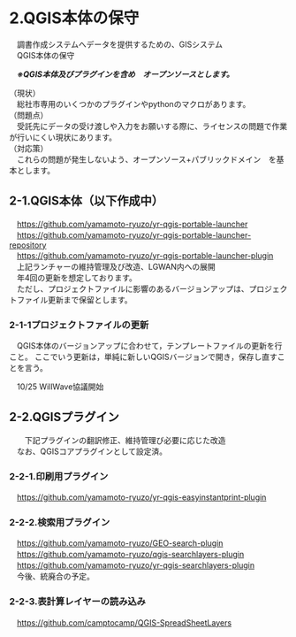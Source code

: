 # 2.QGIS本体の保守 
　調書作成システムへデータを提供するための、GISシステム  
　QGIS本体の保守 

　***※QGIS本体及びプラグインを含め　オープンソースとします。***
 
 （現状）  
 　総社市専用のいくつかのプラグインやpythonのマクロがあります。  
 （問題点）  
　受託先にデータの受け渡しや入力をお願いする際に、ライセンスの問題で作業が行いにくい現状にあります。  
 （対応策）  
　これらの問題が発生しないよう、オープンソース+パブリックドメイン　を基本とします。  
 
## 2-1.QGIS本体（以下作成中）  
　https://github.com/yamamoto-ryuzo/yr-qgis-portable-launcher    
　https://github.com/yamamoto-ryuzo/yr-qgis-portable-launcher-repository  
　https://github.com/yamamoto-ryuzo/yr-qgis-portable-launcher-plugin  
　上記ランチャーの維持管理及び改造、LGWAN内への展開  
　年4回の更新を想定しております。  
　ただし、プロジェクトファイルに影響のあるバージョンアップは、プロジェクトファイル更新まで保留とします。 
### 2-1-1プロジェクトファイルの更新  
　QGIS本体のバージョンアップに合わせて，テンプレートファイルの更新を行こと。
  ここでいう更新は，単純に新しいQGISバージョンで開き，保存し直すことを言う。
 
 　10/25 WillWave協議開始

## 2-2.QGISプラグイン  
　　下記プラグインの翻訳修正、維持管理び必要に応じた改造  
  　なお、QGISコアプラグインとして設定済。  
### 2-2-1.印刷用プラグイン  
　https://github.com/yamamoto-ryuzo/yr-qgis-easyinstantprint-plugin  
### 2-2-2.検索用プラグイン  
　https://github.com/yamamoto-ryuzo/GEO-search-plugin  
　https://github.com/yamamoto-ryuzo/qgis-searchlayers-plugin  
　https://github.com/yamamoto-ryuzo/yr-qgis-searchlayers-plugin  
　今後、統廃合の予定。
### 2-2-3.表計算レイヤーの読み込み  
　https://github.com/camptocamp/QGIS-SpreadSheetLayers
